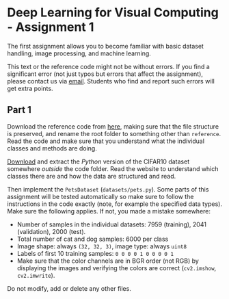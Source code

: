 # Deep Learning for Visual Computing - Assignment 1

The first assignment allows you to become familiar with basic dataset handling, image processing, and machine learning.

This text or the reference code might not be without errors. If you find a significant error (not just typos but errors that affect the assignment), please contact us via [email](mailto:dlvc@cvl.tuwien.ac.at). Students who find and report such errors will get extra points.

## Part 1

Download the reference code from [here](https://smithers.cvl.tuwien.ac.at/jstrohmayer/dlvc_ss23/-/tree/main/assignments/reference), making sure that the file structure is preserved, and rename the root folder to something other than `reference`. Read the code and make sure that you understand what the individual classes and methods are doing.

[Download](https://www.cs.toronto.edu/~kriz/cifar.html) and extract the *Python* version of the CIFAR10 dataset somewhere *outside* the code folder. Read the website to understand which classes there are and how the data are structured and read.

Then implement the `PetsDataset` (`datasets/pets.py`). Some parts of this assignment will be tested automatically so make sure to follow the instructions in the code exactly (note, for example the specified data types). Make sure the following applies. If not, you made a mistake somewhere:

* Number of samples in the individual datasets: 7959 (training), 2041 (validation), 2000 (test).
* Total number of cat and dog samples: 6000 per class
* Image shape: always `(32, 32, 3)`, image type: always `uint8`
* Labels of first 10 training samples: `0 0 0 0 1 0 0 0 0 1`
* Make sure that the color channels are in BGR order (not RGB) by displaying the images and verifying the colors are correct (`cv2.imshow`, `cv2.imwrite`).

Do not modify, add or delete any other files.


